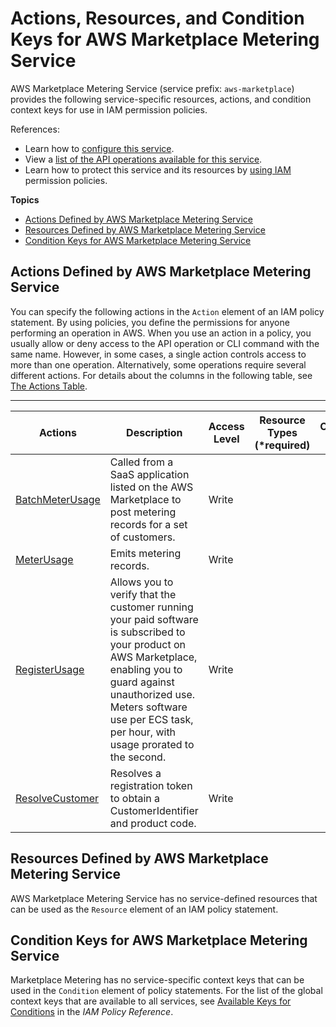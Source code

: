# Actions, Resources, and Condition Keys for AWS Marketplace Metering Service<a name="list_awsmarketplacemeteringservice"></a>

AWS Marketplace Metering Service \(service prefix: `aws-marketplace`\) provides the following service\-specific resources, actions, and condition context keys for use in IAM permission policies\.

References:
+ Learn how to [configure this service](https://docs.aws.amazon.com/marketplace/latest/controlling-access/)\.
+ View a [list of the API operations available for this service](https://docs.aws.amazon.com/marketplacemetering/latest/APIReference/)\.
+ Learn how to protect this service and its resources by [using IAM](https://docs.aws.amazon.com/marketplace/latest/controlling-access/ControllingAccessToAWSMarketplaceSubscriptions.html#SummaryOfAWSMarketplaceSubscriptionsPermissions) permission policies\.

**Topics**
+ [Actions Defined by AWS Marketplace Metering Service](#awsmarketplacemeteringservice-actions-as-permissions)
+ [Resources Defined by AWS Marketplace Metering Service](#awsmarketplacemeteringservice-resources-for-iam-policies)
+ [Condition Keys for AWS Marketplace Metering Service](#awsmarketplacemeteringservice-policy-keys)

## Actions Defined by AWS Marketplace Metering Service<a name="awsmarketplacemeteringservice-actions-as-permissions"></a>

You can specify the following actions in the `Action` element of an IAM policy statement\. By using policies, you define the permissions for anyone performing an operation in AWS\. When you use an action in a policy, you usually allow or deny access to the API operation or CLI command with the same name\. However, in some cases, a single action controls access to more than one operation\. Alternatively, some operations require several different actions\. For details about the columns in the following table, see [The Actions Table](reference_policies_actions-resources-contextkeys.md#actions_table)\.


****  

| Actions | Description | Access Level | Resource Types \(\*required\) | Condition Keys | Dependent Actions | 
| --- | --- | --- | --- | --- | --- | 
|   [ BatchMeterUsage ](https://docs.aws.amazon.com/marketplacemetering/latest/APIReference/API_BatchMeterUsage.html)  | Called from a SaaS application listed on the AWS Marketplace to post metering records for a set of customers\. | Write |  |  |  | 
|   [ MeterUsage ](https://docs.aws.amazon.com/marketplacemetering/latest/APIReference/API_MeterUsage.html)  | Emits metering records\. | Write |  |  |  | 
|   [ RegisterUsage ](https://docs.aws.amazon.com/marketplacemetering/latest/APIReference/API_RegisterUsage.html)  | Allows you to verify that the customer running your paid software is subscribed to your product on AWS Marketplace, enabling you to guard against unauthorized use\. Meters software use per ECS task, per hour, with usage prorated to the second\. | Write |  |  |  | 
|   [ ResolveCustomer ](https://docs.aws.amazon.com/marketplacemetering/latest/APIReference/API_ResolveCustomer.html)  | Resolves a registration token to obtain a CustomerIdentifier and product code\. | Write |  |  |  | 

## Resources Defined by AWS Marketplace Metering Service<a name="awsmarketplacemeteringservice-resources-for-iam-policies"></a>

AWS Marketplace Metering Service has no service\-defined resources that can be used as the `Resource` element of an IAM policy statement\.

## Condition Keys for AWS Marketplace Metering Service<a name="awsmarketplacemeteringservice-policy-keys"></a>

Marketplace Metering has no service\-specific context keys that can be used in the `Condition` element of policy statements\. For the list of the global context keys that are available to all services, see [Available Keys for Conditions](reference_policies_condition-keys.html#AvailableKeys) in the *IAM Policy Reference*\.